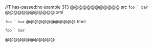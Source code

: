 //T has-passed:no
example 313
@@@@@@@@@@@@ src
`` foo ` bar  ``
@@@@@@@@@@@@ xml
<?xml version="1.0" encoding="UTF-8"?>
<!DOCTYPE document SYSTEM "CommonMark.dtd">
<document xmlns="http://commonmark.org/xml/1.0">
  <paragraph>
    <code>foo ` bar</code>
  </paragraph>
</document>
@@@@@@@@@@@@ html
<p><code>foo ` bar</code></p>
@@@@@@@@@@@@
